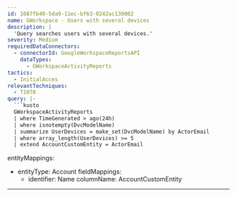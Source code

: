 ```yaml
---
id: 1087fb40-5da9-11ec-bf63-0242ac130002
name: GWorkspace - Users with several devices
description: |
  'Query searches users with several devices.'
severity: Medium
requiredDataConnectors:
  - connectorId: GoogleWorkspaceReportsAPI
    dataTypes:
      - GWorkspaceActivityReports
tactics:
  - InitialAcces
relevantTechniques:
  - T1078
query: |-
  ```kusto
  GWorkspaceActivityReports
  | where TimeGenerated > ago(24h)
  | where isnotempty(DvcModelName)
  | summarize UserDevices = make_set(DvcModelName) by ActorEmail
  | where array_length(UserDevices) >= 5
  | extend AccountCustomEntity = ActorEmail
  ```
entityMappings:
  - entityType: Account
    fieldMappings:
      - identifier: Name
        columnName: AccountCustomEntity
---
```


